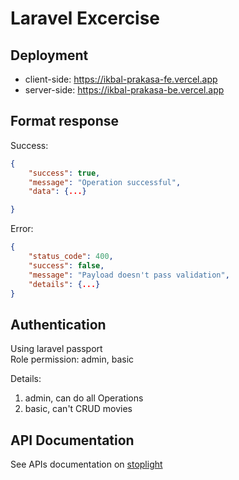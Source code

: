 # Laravel Excercise

## Deployment

-   client-side: https://ikbal-prakasa-fe.vercel.app
-   server-side: https://ikbal-prakasa-be.vercel.app

## Format response

Success:

```json
{
    "success": true,
    "message": "Operation successful",
    "data": {...}

}
```

Error:

```json
{
    "status_code": 400,
    "success": false,
    "message": "Payload doesn't pass validation",
    "details": {...}
}
```

## Authentication

Using laravel passport <br />
Role permission: admin, basic

Details:

1. admin, can do all Operations
2. basic, can't CRUD movies

## API Documentation

See APIs documentation on [stoplight](https://iqbaldev-api-doc.stoplight.io/docs/Graphql-test-API-spec/d0f25de183e50-prakasa-excercise)
